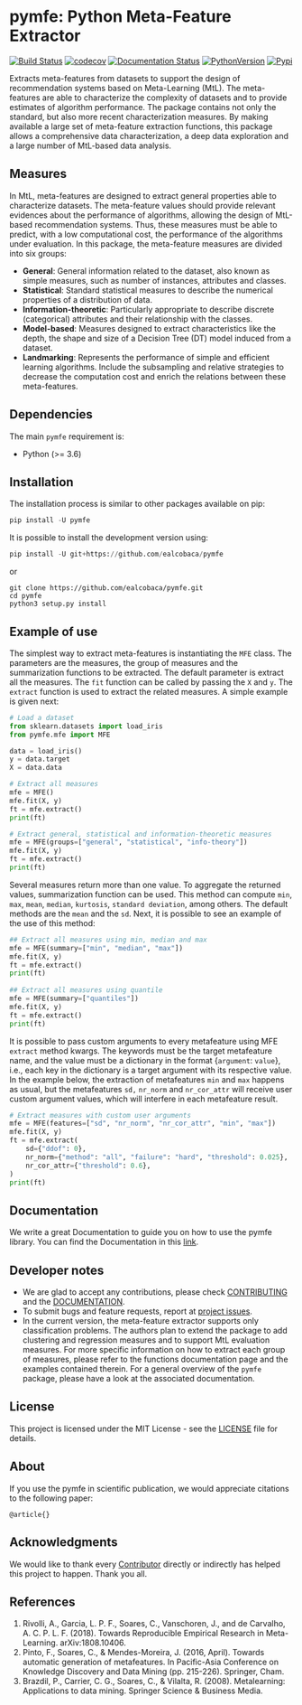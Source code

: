 # pymfe: Python Meta-Feature Extractor
[![Build Status](https://travis-ci.org/ealcobaca/pymfe.svg?branch=master)](https://travis-ci.org/ealcobaca/pymfe)
[![codecov](https://codecov.io/gh/ealcobaca/pymfe/branch/master/graph/badge.svg)](https://codecov.io/gh/ealcobaca/pymfe)
[![Documentation Status](https://readthedocs.org/projects/pymfe/badge/?version=latest)](https://pymfe.readthedocs.io/en/latest/?badge=latest)
[![PythonVersion](https://img.shields.io/pypi/pyversions/pymfe.svg)](https://www.python.org/downloads/release/python-370/)
[![Pypi](https://badge.fury.io/py/pymfe.svg)](https://badge.fury.io/py/pymfe)


Extracts meta-features from datasets to support the design of recommendation systems based on Meta-Learning (MtL). The meta-features are able to characterize the complexity of datasets and to provide estimates of algorithm performance. The package contains not only the standard, but also more recent characterization measures. By making available a large set of meta-feature extraction functions, this package allows a comprehensive data characterization, a deep data exploration and a large number of MtL-based data analysis.

## Measures

In MtL, meta-features are designed to extract general properties able to characterize datasets. The meta-feature values should provide relevant evidences about the performance of algorithms, allowing the design of MtL-based recommendation systems. Thus, these measures must be able to predict, with a low computational cost, the performance of the  algorithms under evaluation. In this package, the meta-feature measures are divided into six groups:

* **General**: General information related to the dataset, also known as simple measures, such as number of instances, attributes and classes.
* **Statistical**: Standard statistical measures to describe the numerical properties of a distribution of data.
* **Information-theoretic**: Particularly appropriate to describe discrete (categorical) attributes and their relationship with the classes.
* **Model-based**: Measures designed to extract characteristics like the depth, the shape and size of a Decision Tree (DT) model induced from a dataset.
* **Landmarking**: Represents the performance of simple and efficient learning algorithms. Include the subsampling and relative strategies to decrease the computation cost and enrich the relations between these meta-features.

## Dependencies

The main `pymfe` requirement is:
* Python (>= 3.6)

## Installation

The installation process is similar to other packages available on pip:

```python
pip install -U pymfe
```

It is possible to install the development version using:

```python
pip install -U git+https://github.com/ealcobaca/pymfe
```

or

```
git clone https://github.com/ealcobaca/pymfe.git
cd pymfe
python3 setup.py install
```

## Example of use

The simplest way to extract meta-features is instantiating the `MFE` class. The parameters are the measures, the group of measures and the summarization functions to be extracted. The default parameter is extract all the measures. The `fit` function can be called by passing the `X` and `y`. The `extract` function is used to extract the related measures. A simple example is given next:

```python
# Load a dataset
from sklearn.datasets import load_iris
from pymfe.mfe import MFE

data = load_iris()
y = data.target
X = data.data

# Extract all measures
mfe = MFE()
mfe.fit(X, y)
ft = mfe.extract()
print(ft)

# Extract general, statistical and information-theoretic measures
mfe = MFE(groups=["general", "statistical", "info-theory"])
mfe.fit(X, y)
ft = mfe.extract()
print(ft)
```

Several measures return more than one value. To aggregate the returned values, summarization function can be used. This method can compute `min`, `max`, `mean`, `median`, `kurtosis`, `standard deviation`, among others. The default methods are the `mean` and the `sd`. Next, it is possible to see an example of the use of this method:

```python
## Extract all measures using min, median and max 
mfe = MFE(summary=["min", "median", "max"])
mfe.fit(X, y)
ft = mfe.extract()
print(ft)
                          
## Extract all measures using quantile
mfe = MFE(summary=["quantiles"])
mfe.fit(X, y)
ft = mfe.extract()
print(ft)
```

It is possible to pass custom arguments to every metafeature using MFE `extract` method kwargs. The keywords must be the target metafeature name, and the value must be a dictionary in the format {`argument`: `value`}, i.e., each key in the dictionary is a target argument with its respective value. In the example below, the extraction of metafeatures `min` and `max`  happens as usual, but the metafeatures `sd,` `nr_norm` and `nr_cor_attr` will receive user custom argument values, which will interfere in each metafeature result.

```python
# Extract measures with custom user arguments
mfe = MFE(features=["sd", "nr_norm", "nr_cor_attr", "min", "max"])
mfe.fit(X, y)
ft = mfe.extract(
    sd={"ddof": 0},
    nr_norm={"method": "all", "failure": "hard", "threshold": 0.025},
    nr_cor_attr={"threshold": 0.6},
)
print(ft)
```

## Documentation
We write a great Documentation to guide you on how to use the pymfe library. You can find the Documentation in this [link](https://pymfe.readthedocs.io/en/latest/?badge=latest).

## Developer notes

* We are glad to accept any contributions, please check [CONTRIBUTING](CONTRIVUTING.md) and the [DOCUMENTATION](https://pymfe.readthedocs.io/en/latest/?badge=latest).
* To submit bugs and feature requests, report at [project issues](https://github.com/ealcobaca/pymfe/issues).
* In the current version, the meta-feature extractor supports only classification problems. The authors plan to extend the package to add clustering and regression measures and to support MtL evaluation measures. For more specific information on how to extract each group of measures, please refer to the functions documentation page and the examples contained therein. For a general overview of the `pymfe` package, please have a look at the associated documentation.

## License

This project is licensed under the MIT License - see the [LICENSE](LICENSE) file for details.

## About

If you use the pymfe in scientific publication, we would appreciate citations to the following paper:
```
@article{}
```

## Acknowledgments
We would like to thank every [Contributor](https://github.com/ealcobaca/pymfe/graphs/contributors) directly or indirectly has helped this project to happen. Thank you all.

## References
 
1. Rivolli, A., Garcia, L. P. F., Soares, C., Vanschoren, J., and de Carvalho, A. C. P. L. F. (2018). Towards Reproducible Empirical Research in Meta-Learning. arXiv:1808.10406.
2. Pinto, F., Soares, C., & Mendes-Moreira, J. (2016, April). Towards automatic generation of metafeatures. In Pacific-Asia Conference on Knowledge Discovery and Data Mining (pp. 215-226). Springer, Cham.
3. Brazdil, P., Carrier, C. G., Soares, C., & Vilalta, R. (2008). Metalearning: Applications to data mining. Springer Science & Business Media.

